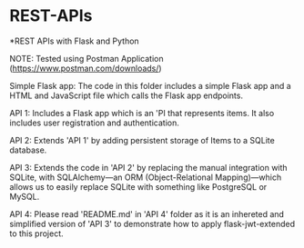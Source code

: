 # REST-APIs
*REST APIs with Flask and Python

NOTE: Tested using Postman Application (https://www.postman.com/downloads/)

Simple Flask app:
The code in this folder includes a simple Flask app and a HTML and JavaScript file which calls the Flask app endpoints.

API 1: 
Includes a Flask app which is an 'PI that represents items. It also includes user registration and authentication.

API 2: 
Extends 'API 1' by adding persistent storage of Items to a SQLite database.

API 3: 
Extends the code in 'API 2' by replacing the manual integration with SQLite, with SQLAlchemy—an ORM (Object-Relational Mapping)—which allows us to easily replace SQLite with something like PostgreSQL or MySQL.

API 4:
Please read 'README.md' in 'API 4' folder as it is an inhereted and simplified version of 'API 3' to demonstrate how to apply flask-jwt-extended to this project. 

